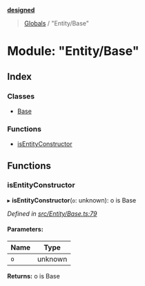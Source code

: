 **[designed](tsdoc/README.md)**

> [Globals](tsdoc/globals.md) / "Entity/Base"

# Module: "Entity/Base"

## Index

### Classes

* [Base](tsdoc/classes/_entity_base_.base.md)

### Functions

* [isEntityConstructor](tsdoc/modules/_entity_base_.md#isentityconstructor)

## Functions

### isEntityConstructor

▸ **isEntityConstructor**(`o`: unknown): o is Base

*Defined in [src/Entity/Base.ts:79](https://github.com/jamesapple/ts-designed/blob/be057cd/src/Entity/Base.ts#L79)*

#### Parameters:

Name | Type |
------ | ------ |
`o` | unknown |

**Returns:** o is Base

